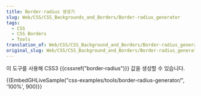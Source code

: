 ```yaml
---
title: Border-radius 생성기
slug: Web/CSS/CSS_Backgrounds_and_Borders/Border-radius_generator
tags:
  - CSS
  - CSS Borders
  - Tools
translation_of: Web/CSS/CSS_Background_and_Borders/Border-radius_generator
original_slug: Web/CSS/CSS_Background_and_Borders/Border-radius_generator
---
```

이 도구를 사용해 CSS3 {{cssxref("border-radius")}} 값을 생성할 수 있습니다.

{{EmbedGHLiveSample("css-examples/tools/border-radius-generator/", '100%', 900)}}